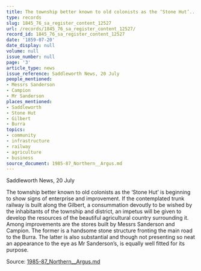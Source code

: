 ```yaml
---
title: The township better known to old colonists as the ‘Stone Hut’...
type: records
slug: 1845_76_sa_register_content_12527
url: /records/1845_76_sa_register_content_12527/
record_id: 1845_76_sa_register_content_12527
date: '1859-07-20'
date_display: null
volume: null
issue_number: null
page: '3'
article_type: news
issue_reference: Saddleworth News, 20 July
people_mentioned:
- Messrs Sanderson
- Campion
- Mr Sanderson
places_mentioned:
- Saddleworth
- Stone Hut
- Gilbert
- Burra
topics:
- community
- infrastructure
- railway
- agriculture
- business
source_document: 1985-87_Northern__Argus.md
---
```


Saddleworth News, 20 July

The township better known to old colonists as the ‘Stone Hut’ is beginning to show signs of enterprise and improvement.  If the contemplated trunk railway is built along the Gilbert, a consummation devoutly to be wished by the inhabitants of the township and district, an impetus will be given to develop the resources of the beautiful agricultural country surrounding it.  Among improvements are the stores built by Messrs Sanderson and Campion.  The former is a handsome stone structure fronting the main road to the Burra.  The latter is also substantial and though not presenting so neat an appearance to the eye as Mr Sanderson’s, is equally well fitted for its purpose.

Source: [1985-87_Northern__Argus.md](/downloads/markdown/1985-87_Northern__Argus.md)
